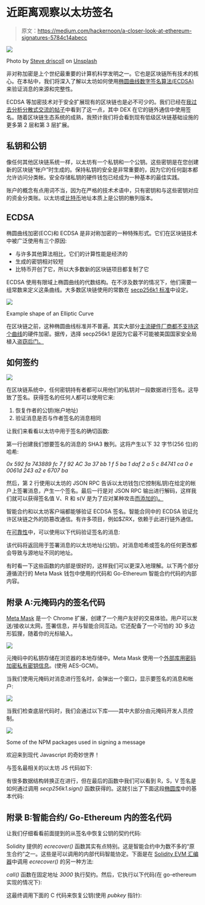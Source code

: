 # 近距离观察以太坊签名

> 原文：<https://medium.com/hackernoon/a-closer-look-at-ethereum-signatures-5784c14abecc>

![](img/ac8626e9130657714e8f146bada0e849.png)

Photo by [Steve driscoll](https://unsplash.com/@ssdriscoll?utm_source=medium&utm_medium=referral) on [Unsplash](https://unsplash.com?utm_source=medium&utm_medium=referral)

非对称加密是上个世纪最重要的计算机科学发明之一。它也是区块链所有技术的核心。在本帖中，我们将深入了解以太坊如何使用[椭圆曲线数字签名算法(ECDSA)](https://en.wikipedia.org/wiki/Elliptic-curve_cryptography) 来验证消息的来源和完整性。

ECDSA 等加密技术对于安全扩展现有的区块链也是必不可少的。我们已经在[我过去分析分散式交流的帖子](https://hackernoon.com/understanding-decentralized-exchanges-51b70ed3fe67)中看到了这一点，其中 DEX 在它的链外通信中使用签名。随着区块链生态系统的成熟，我预计我们将会看到现有低级区块链基础设施的更多第 2 层和第 3 层扩展。

## **私钥和公钥**

像任何其他区块链系统一样，以太坊有一个私钥和一个公钥。这些密钥是在您创建新的区块链“帐户”时生成的。保持私钥的安全是非常重要的，因为它的任何副本都允许访问分类帐。安全存储私钥的硬件钱包已经成为一种基本的最佳实践。

账户的概念有点用词不当，因为在严格的技术术语中，只有密钥和与这些密钥对应的资金分类账。以太坊或[比特币](https://hackernoon.com/tagged/bitcoin)地址本质上是公钥的散列版本。

## **ECDSA**

椭圆曲线加密(ECC)和 ECDSA 是非对称加密的一种特殊形式。它们在区块链技术中被广泛使用有三个原因:

*   与许多其他算法相比，它们的计算性能是经济的
*   生成的密钥相对较短
*   比特币开创了它，所以大多数新的区块链项目都复制了它

ECDSA 使用有限域上椭圆曲线的代数结构。在不涉及数学的情况下，他们需要一组常数来定义这条曲线。大多数区块链使用的常数在 [secp256k1 标准](http://www.secg.org/sec2-v2.pdf)中设定。

![](img/ef1f663e1c0ca25c727af5c971984a3e.png)

Example shape of an Elliptic Curve

在区块链之前，这种椭圆曲线标准并不普遍。其实大部分[主流硬件厂商都不支持这个曲线](http://blog.enuma.io/update/2016/11/01/a-tale-of-two-curves-hardware-signing-for-ethereum.html)的硬件加密。据传，选择 secp256k1 是因为它最不可能被美国国家安全局植入[盗窃后门。](https://www.wired.com/2013/09/nsa-backdoor/)

## **如何签约**

![](img/01ff3876c87d8687deef71dc7edc4ec7.png)

在区块链系统中，任何密钥持有者都可以用他们的私钥对一段数据进行签名。这导致了签名。获得签名的任何人都可以使用它来:

1.  恢复作者的公钥(帐户地址)
2.  验证消息是否与作者签名的消息相同

让我们来看看以太坊中用于签名的确切函数:

第一行创建我们想要签名的消息的 SHA3 散列。这将产生以下 32 字节(256 位)的哈希:

*0x 592 fa 743889 fc 7 f 92 AC 3a 37 bb 1 f 5 ba 1 daf 2 a 5 c 84741 ca 0 e 0061d 243 a2 e 6707 ba*

然后，第 2 行使用以太坊的 JSON RPC 告诉以太坊钱包(它控制私钥)在给定的帐户上签署消息，产生一个签名。最后一行是对 JSON RPC 输出进行解码，这样我们就可以获得签名值 V、R 和 s(V 是为了应对某种攻击[而添加的)。](https://github.com/ethereum/EIPs/blob/master/EIPS/eip-155.md)

智能合约和以太坊客户端都能够验证 ECDSA 签名。智能合同中的 ECDSA 验证允许区块链之外的防篡改通信。有许多项目，例如$ZRX，依赖于此进行链外通信。

在[可靠性](http://solidity.readthedocs.io)中，可以使用以下代码验证签名的消息:

该代码将返回用于签署消息的以太坊地址(公钥)。对消息哈希或签名的任何更改都会导致与源地址不同的地址。

有时看一下这些函数的内部是很好的，这样我们可以更深入地理解。以下两个部分遵循流行的 Meta Mask 钱包中使用的代码和 Go-Ethereum 智能合约代码的内部内容。

## **附录 A:元掩码内的签名代码**

[Meta Mask](https://metamask.io/) 是一个 Chrome 扩展，创建了一个用户友好的交易体验。用户可以发送/接收以太网，签署信息，并与智能合同互动。它还配备了一个可怕的 3D 多边形狐狸，随着你的光标输入。

![](img/52c119780d268a53d926eab6c5ba2403.png)

元掩码中的私钥存储在浏览器的本地存储中。Meta Mask 使用一个[外部库用密码加密私有密钥信息](https://github.com/danfinlay/browser-passworder)。(使用 AES-GCM)。

当我们使用元掩码对消息进行签名时，会弹出一个窗口，显示要签名的消息和帐户:

![](img/9837f8e671534d7d8047ad45b0efa426.png)

当我们检查底层代码时，我们会通过以下库——其中大部分由元掩码开发人员控制。

![](img/e895ee2672f9465dda8b8473857f3847.png)

Some of the NPM packages used in signing a message

欢迎来到现代 Javascript 的奇妙世界！

与签名最相关的以太坊 JS 代码如下:

有很多数据结构转换正在进行，但在最后的函数中我们可以看到 R，S，V 签名是如何通过调用 *secp256k1.sign()* 函数获得的。这就引出了下面这段[椭圆库](https://github.com/indutny/elliptic)中的基本代码:

## **附录 B:智能合约/ Go-Ethereum 内的签名代码**

让我们仔细看看前面提到的从签名中恢复公钥的契约代码:

Solidity 提供的 *ecrecover()* 函数其实有点特别。这是智能合约中为数不多的“原生合约”之一。这些是可以调用的内部代码智能协定。下面是在 [Solidity EVM 汇编器](http://solidity.readthedocs.io/en/develop/assembly.html)中调用 *ecrecover()* 的另一种方法:

*call()* 函数在固定地址 *3000* 执行契约。然后，它执行以下代码(在 go-ethereum 实现的情况下):

这最终调用下面的 C 代码来恢复公钥(使用 *pubkey* 指针):